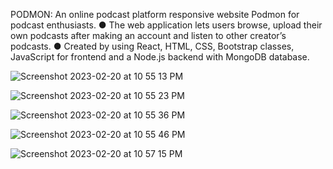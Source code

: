 PODMON: An online podcast platform responsive website Podmon for podcast enthusiasts.
● The web application lets users browse, upload their own podcasts after making an account and
listen to other creator’s podcasts.
● Created by using React, HTML, CSS, Bootstrap classes, JavaScript for frontend and a Node.js
backend with MongoDB database.

![Screenshot 2023-02-20 at 10 55 13 PM](https://github.com/user-attachments/assets/63dc0c1a-477c-4519-9b8c-b323ebf7cbcb)

![Screenshot 2023-02-20 at 10 55 23 PM](https://github.com/user-attachments/assets/38b655d0-076c-49ce-bfd6-3d41d77526ad)

![Screenshot 2023-02-20 at 10 55 36 PM](https://github.com/user-attachments/assets/10ca0cf8-d0b0-4fe6-82c6-16b3164ffb12)

![Screenshot 2023-02-20 at 10 55 46 PM](https://github.com/user-attachments/assets/156e39a6-bead-4a15-b418-4ae49311daf8)

![Screenshot 2023-02-20 at 10 57 15 PM](https://github.com/user-attachments/assets/55db75f6-4bf8-48f0-a8e3-44c4a959574b)
